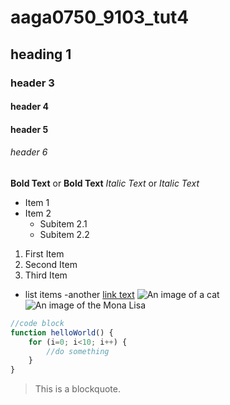# aaga0750_9103_tut4

## heading 1
### header 3
#### header 4
#### header 5
###### header 6

**Bold Text** or __Bold Text__
*Italic Text* or _Italic Text_

- Item 1
- Item 2
  - Subitem 2.1
  - Subitem 2.2

1. First Item
2. Second Item
3. Third Item

- list items
-another
[link text](https://www.google.com)
![An image of a cat](https://placekitten.com/200/300)
![An image of the Mona Lisa](assets/mona_lisa.jpg)

``` js
//code block
function helloWorld() {
    for (i=0; i<10; i++) {
        //do something
    }
}
```

> This is a blockquote.

